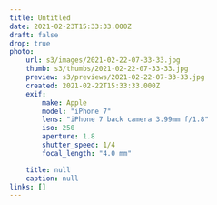 ```yaml
---
title: Untitled
date: 2021-02-23T15:33:33.000Z
draft: false
drop: true
photo:
    url: s3/images/2021-02-22-07-33-33.jpg
    thumb: s3/thumbs/2021-02-22-07-33-33.jpg
    preview: s3/previews/2021-02-22-07-33-33.jpg
    created: 2021-02-22T15:33:33.000Z
    exif:
        make: Apple
        model: "iPhone 7"
        lens: "iPhone 7 back camera 3.99mm f/1.8"
        iso: 250
        aperture: 1.8
        shutter_speed: 1/4
        focal_length: "4.0 mm"

    title: null
    caption: null
links: []
---
```

